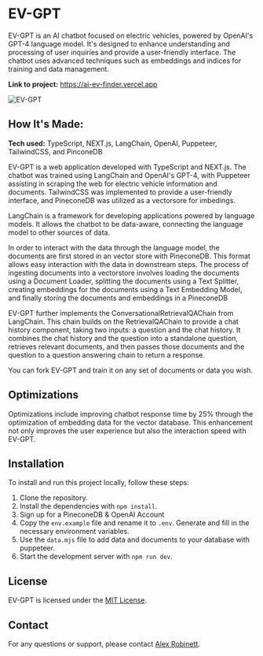 # EV-GPT

EV-GPT is an AI chatbot focused on electric vehicles, powered by OpenAI's GPT-4 language model. It's designed to enhance understanding and processing of user inquiries and provide a user-friendly interface. The chatbot uses advanced techniques such as embeddings and indices for training and data management.

**Link to project:** https://ai-ev-finder.vercel.app


![EV-GPT](https://github.com/alexrobinett/ai-ev-Finder/assets/59510577/eda13ec8-c511-4348-b6d5-e95183477c31)


## How It's Made:

**Tech used:** TypeScript, NEXT.js, LangChain, OpenAI, Puppeteer, TailwindCSS, and PinconeDB

EV-GPT is a web application developed with TypeScript and NEXT.js. The chatbot was trained using LangChain and OpenAI's GPT-4, with Puppeteer assisting in scraping the web for electric vehicle information and documents. TailwindCSS was implemented to provide a user-friendly interface, and PineconeDB was utilized as a vectorsore for imbedings.

LangChain is a framework for developing applications powered by language models. It allows the chatbot to be data-aware, connecting the language model to other sources of data.

In order to interact with the data through the language model, the documents are first stored in an vector store with PineconeDB. This format allows easy interaction with the data in downstream steps. The process of ingesting documents into a vectorstore involves loading the documents using a Document Loader, splitting the documents using a Text Splitter, creating embeddings for the documents using a Text Embedding Model, and finally storing the documents and embeddings in a PineconeDB

EV-GPT further implements the ConversationalRetrievalQAChain from LangChain. This chain builds on the RetrievalQAChain to provide a chat history component, taking two inputs: a question and the chat history. It combines the chat history and the question into a standalone question, retrieves relevant documents, and then passes those documents and the question to a question answering chain to return a response.

You can fork EV-GPT and train it on any set of documents or data you wish.

## Optimizations

Optimizations include improving chatbot response time by 25% through the optimization of embedding data for the vector database. This enhancement not only improves the user experience but also the interaction speed with EV-GPT.

## Installation

To install and run this project locally, follow these steps:

1. Clone the repository.
2. Install the dependencies with `npm install`.
3. Sign up for a PineconeDB & OpenAI Account
4. Copy the `env.example` file and rename it to `.env`. Generate and fill in the necessary environment variables.
5. Use the `data.mjs` file to add data and documents to your database with puppeteer.
6. Start the development server with `npm run dev`.

## License

EV-GPT is licensed under the [MIT License](LICENSE).

## Contact

For any questions or support, please contact [Alex Robinett](mailto:alex@robinettmedia.com).
